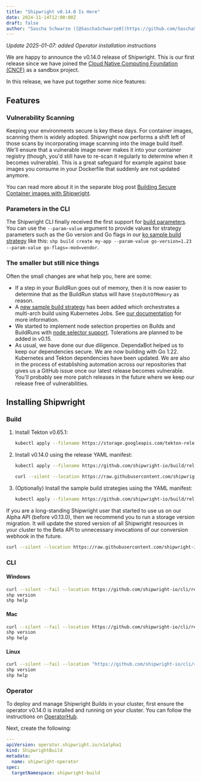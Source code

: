 ```yaml
---
title: "Shipwright v0.14.0 Is Here"
date: 2024-11-14T12:00:00Z
draft: false
author: "Sascha Schwarze ([@SaschaSchwarze0](https://github.com/SaschaSchwarze0))"
---
```


_Update 2025-01-07: added Operator installation instructions_

We are happy to announce the v0.14.0 release of Shipwright. This is our first release since we have joined the [Cloud Native Computing Foundation (CNCF)](https://www.cncf.io/projects/shipwright/) as a sandbox project.

In this release, we have put together some nice features:

## Features

### Vulnerability Scanning

Keeping your environments secure is key these days. For container images, scanning them is widely adopted. Shipwright now performs a shift left of those scans by incorporating image scanning into the image build itself. We'll ensure that a vulnerable image never makes it into your container registry (though, you'd still have to re-scan it regularly to determine when it becomes vulnerable). This is a great safeguard for example against base images you consume in your Dockerfile that suddenly are not updated anymore.

You can read more about it in the separate blog post [Building Secure Container images with Shipwright](../../../07/15/building-secure-container-images-with-shipwright).

### Parameters in the CLI

The Shipwright CLI finally received the first support for [build parameters](../../../../../docs/build/build#defining-paramvalues). You can use the `--param-value` argument to provide values for strategy parameters such as the Go version and Go flags in our [ko sample build strategy](https://github.com/shipwright-io/build/blob/v0.14.0/samples/v1beta1/buildstrategy/ko/buildstrategy_ko_cr.yaml#L8-L13) like this: `shp build create my-app --param-value go-version=1.23 --param-value go-flags=-mod=vendor`.

### The smaller but still nice things

Often the small changes are what help you, here are some:

* If a step in your BuildRun goes out of memory, then it is now easier to determine that as the BuildRun status will have `StepOutOfMemory` as reason.
* A [new sample build strategy](https://github.com/shipwright-io/build/blob/v0.14.0/samples/v1beta1/buildstrategy/multiarch-native-buildah/buildstrategy_multiarch_native_buildah_cr.yaml) has been added which orchestrates a multi-arch build using Kubernetes Jobs. See [our documentation](../../../../../docs/build/buildstrategies#multi-arch-native-buildah) for more information.
* We started to implement node selection properties on Builds and BuildRuns with [node selector support](https://kubernetes.io/docs/concepts/scheduling-eviction/assign-pod-node/#nodeselector). Tolerations are planned to be added in v0.15.
* As usual, we have done our due diligence. DependaBot helped us to keep our dependencies secure. We are now building with Go 1.22. Kubernetes and Tekton dependencies have been updated. We are also in the process of establishing automation across our repositories that gives us a GitHub issue once our latest release becomes vulnerable. You'll probably see more patch releases in the future where we keep our release free of vulnerabilities.

## Installing Shipwright

### Build

1. Install Tekton v0.65.1:

   ```bash
   kubectl apply --filename https://storage.googleapis.com/tekton-releases/pipeline/previous/v0.65.1/release.yaml
   ```

2. Install v0.14.0 using the release YAML manifest:

   ```bash
   kubectl apply --filename https://github.com/shipwright-io/build/releases/download/v0.14.0/release.yaml --server-side

   curl --silent --location https://raw.githubusercontent.com/shipwright-io/build/v0.14.0/hack/setup-webhook-cert.sh | bash
   ```

3. (Optionally) Install the sample build strategies using the YAML manifest:

   ```bash
   kubectl apply --filename https://github.com/shipwright-io/build/releases/download/v0.14.0/sample-strategies.yaml --server-side
   ```

If you are a long-standing Shipwright user that started to use us on our Alpha API (before v0.13.0), then we recommend you to run a storage version migration. It will update the stored version of all Shipwright resources in your cluster to the Beta API to unnecessary invocations of our conversion webhook in the future.

   ```bash
   curl --silent --location https://raw.githubusercontent.com/shipwright-io/build/v0.14.0/hack/storage-version-migration.sh | bash
   ```

### CLI

#### Windows

```bash
curl --silent --fail --location https://github.com/shipwright-io/cli/releases/download/v0.14.0/cli_0.14.0_windows_x86_64.tar.gz | tar xzf - shp.exe
shp version
shp help
```

#### Mac

```bash
curl --silent --fail --location https://github.com/shipwright-io/cli/releases/download/v0.14.0/cli_0.14.0_macOS_$(uname -m).tar.gz | tar -xzf - -C /usr/local/bin shp
shp version
shp help
```

#### Linux

```bash
curl --silent --fail --location "https://github.com/shipwright-io/cli/releases/download/v0.14.0/cli_0.14.0_linux_$(uname -m | sed 's/aarch64/arm64/').tar.gz" | sudo tar -xzf - -C /usr/bin shp
shp version
shp help
```

### Operator

To deploy and manage Shipwright Builds in your cluster, first ensure the operator v0.14.0 is installed and running on your cluster. You can follow the instructions on [OperatorHub](https://operatorhub.io/operator/shipwright-operator).

Next, create the following:

```yaml
---
apiVersion: operator.shipwright.io/v1alpha1
kind: ShipwrightBuild
metadata:
  name: shipwright-operator
spec:
  targetNamespace: shipwright-build
```
